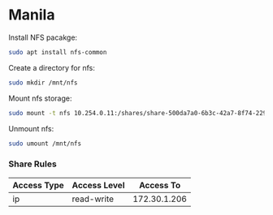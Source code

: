 # Manila

Install NFS pacakge:
```bash
sudo apt install nfs-common
```

Create a directory for nfs:
```bash
sudo mkdir /mnt/nfs
```

Mount nfs storage:
```bash
sudo mount -t nfs 10.254.0.11:/shares/share-500da7a0-6b3c-42a7-8f74-229618ec208a /mnt/nfs
```

Unmount nfs:
```bash
sudo umount /mnt/nfs
```

### Share Rules

Access Type | Access Level | Access To
---|---|---
ip | read-write | 172.30.1.206
